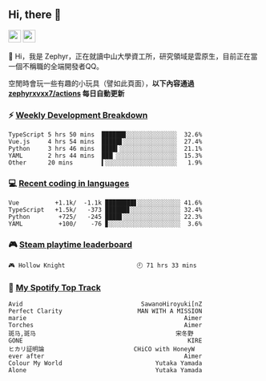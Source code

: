 <!--
**zephyrxvxx7/zephyrxvxx7** is a ✨ _special_ ✨ repository because its `README.md` (this file) appears on your GitHub profile.

Here are some ideas to get you started:

- 🔭 I’m currently working on ...
- 🌱 I’m currently learning ...
- 👯 I’m looking to collaborate on ...
- 🤔 I’m looking for help with ...
- 💬 Ask me about ...
- 📫 How to reach me: ...
- 😄 Pronouns: ...
- ⚡ Fun fact: ...
-->

## Hi, there 👋

<a href="https://www.instagram.com/zephyrxvxx7/"><img src="https://img.shields.io/badge/instagram-3f729b?&style=for-the-badge&logo=instagram&logoColor=white" height=25></a>
<a href="https://zephyrxvxx7.me/"><img src="https://img.shields.io/badge/blog-gray?&style=for-the-badge&logo=hexo&logoColor=white" height=25></a>

👋 Hi，我是 Zephyr，正在就讀中山大學資工所，研究領域是雲原生，目前正在當一個不稱職的全端開發者QQ。

空閒時會玩一些有趣的小玩具（譬如此頁面），**以下內容通過 [zephyrxvxx7/actions](https://github.com/zephyrxvxx7/zephyrxvxx7/actions) 每日自動更新**

### ⚡ [Weekly Development Breakdown](https://gist.github.com/zephyrxvxx7/ee1787313f0772b51494d051b5edde7f)

<!-- code_time start -->

```text
TypeScript 5 hrs 50 mins  ██████▊░░░░░░░░░░░░░░  32.6%
Vue.js     4 hrs 54 mins  █████▋░░░░░░░░░░░░░░░  27.4%
Python     3 hrs 46 mins  ████▍░░░░░░░░░░░░░░░░  21.1%
YAML       2 hrs 44 mins  ███▏░░░░░░░░░░░░░░░░░  15.3%
Other      20 mins        ▍░░░░░░░░░░░░░░░░░░░░   1.9%
```

<!-- code_time end -->

### 💻 [Recent coding in languages](https://gist.github.com/zephyrxvxx7/08c5ff0fead26978490fef5d749f43ea)

<!-- code_diff start -->

```text
Vue          +1.1k/  -1.1k ████████▋░░░░░░░░░░░░ 41.6%
TypeScript   +1.5k/   -373 ██████▊░░░░░░░░░░░░░░ 32.4%
Python        +725/   -245 ████▋░░░░░░░░░░░░░░░░ 22.3%
YAML          +100/    -76 ▊░░░░░░░░░░░░░░░░░░░░  3.6%
```

<!-- code_diff end -->

### 🎮 [Steam playtime leaderboard](https://gist.github.com/zephyrxvxx7/f77b8978877f959b69d84723c43a4a64)

<!-- steam_time start -->

```text
🎮 Hollow Knight                    🕘 71 hrs 33 mins
```

<!-- steam_time end -->

### 🎵 [My Spotify Top Track](https://gist.github.com/zephyrxvxx7/fe159fde5ec9ebea27e03dd63a71e78f)

<!-- spotify_track start -->

```text
Avid                                 SawanoHiroyuki[nZ
Perfect Clarity                     MAN WITH A MISSION
marie                                            Aimer
Torches                                          Aimer
斑马,斑马                                       宋冬野
GONE                                              KIRE
ヒカリ証明論                         CHiCO with HoneyW
ever after                                       Aimer
Colour My World                          Yutaka Yamada
Alone                                    Yutaka Yamada
```

<!-- spotify_track end -->
